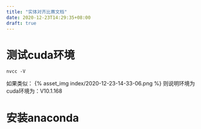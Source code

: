 ```yaml
---
title: "实体对齐比赛文档"
date: 2020-12-23T14:29:35+08:00
draft: true
---
```


# 测试cuda环境
```
nvcc -V
```
如果类似：
{% asset_img index/2020-12-23-14-33-06.png %}
则说明环境为cuda环境为：V10.1.168

# 安装anaconda
